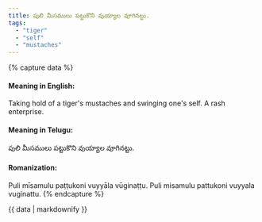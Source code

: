 ```yaml
---
title: పులి మీసములు పట్టుకొని వుయ్యాల వూగినట్టు.
tags:
  - "tiger"
  - "self"
  - "mustaches"
---
```


{% capture data %}
#### Meaning in English:
Taking hold of a tiger's mustaches and swinging one's self.
A rash enterprise.

#### Meaning in Telugu:
పులి మీసములు పట్టుకొని వుయ్యాల వూగినట్టు.

#### Romanization:
Puli mīsamulu paṭṭukoni vuyyāla vūginaṭṭu.
Puli misamulu pattukoni vuyyala vuginattu.
{% endcapture %}

{{ data | markdownify }}

